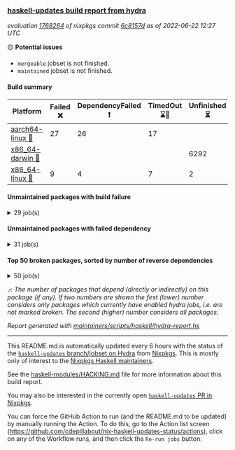 ### [haskell-updates build report from hydra](https://hydra.nixos.org/jobset/nixpkgs/haskell-updates)
*evaluation [1768264](https://hydra.nixos.org/eval/1768264) of nixpkgs commit [6c8157d](https://github.com/NixOS/nixpkgs/commits/6c8157dbc8099b26d0ae777aad0ca10fbccf0d79) as of 2022-06-22 12:27 UTC*

:yellow_circle: **Potential issues**
  * `mergeable` jobset is not finished.
  * `maintained` jobset is not finished.

#### Build summary

 | Platform | Failed :x: | DependencyFailed :heavy_exclamation_mark: | TimedOut :hourglass::no_entry_sign: | Unfinished :hourglass_flowing_sand: | Success :heavy_check_mark: | 
 | --- | --- | --- | --- | --- | --- | 
 | [aarch64-linux :iphone:](https://hydra.nixos.org/eval/1768264?filter=.aarch64-linux) | 27 | 26 | 17 |  | 6287 | 
 | [x86_64-darwin :apple:](https://hydra.nixos.org/eval/1768264?filter=.x86_64-darwin) |  |  |  | 6292 | 12 | 
 | [x86_64-linux :penguin:](https://hydra.nixos.org/eval/1768264?filter=.x86_64-linux) | 9 | 4 | 7 | 2 | 6367 | 
#### Unmaintained packages with build failure
<details><summary>29 job(s) </summary>

- [ ] [[:iphone::x:]](https://hydra.nixos.org/build/180929000) [[:apple::hourglass_flowing_sand:]](https://hydra.nixos.org/build/180925460) [[:penguin::heavy_check_mark:]](https://hydra.nixos.org/build/180931755) [haskellPackages.OrderedBits](https://hydra.nixos.org/eval/1768264?filter=haskellPackages.OrderedBits)  :arrow_heading_up: 5 | 36
- [ ] [[:iphone::x:]](https://hydra.nixos.org/build/180918191) [[:apple::hourglass_flowing_sand:]](https://hydra.nixos.org/build/180925569) [[:penguin::heavy_check_mark:]](https://hydra.nixos.org/build/180924843) [haskellPackages.hw-json-simd](https://hydra.nixos.org/eval/1768264?filter=haskellPackages.hw-json-simd)  :arrow_heading_up: 2 | 8
- [ ] [[:iphone::x:]](https://hydra.nixos.org/build/180921172) [[:apple::hourglass_flowing_sand:]](https://hydra.nixos.org/build/180921326) [[:penguin::heavy_check_mark:]](https://hydra.nixos.org/build/180919131) [haskellPackages.hw-simd](https://hydra.nixos.org/eval/1768264?filter=haskellPackages.hw-simd)  :arrow_heading_up: 2 | 8
- [ ] [[:iphone::x:]](https://hydra.nixos.org/build/180923093) [[:apple::hourglass_flowing_sand:]](https://hydra.nixos.org/build/180914790) [[:penguin::heavy_check_mark:]](https://hydra.nixos.org/build/180915671) [haskellPackages.flatparse](https://hydra.nixos.org/eval/1768264?filter=haskellPackages.flatparse)  :arrow_heading_up: 2 | 5
- [ ] [[:iphone::x:]](https://hydra.nixos.org/build/180919586) [[:apple::hourglass_flowing_sand:]](https://hydra.nixos.org/build/180928919) [[:penguin::heavy_check_mark:]](https://hydra.nixos.org/build/180919438) [haskellPackages.quic](https://hydra.nixos.org/eval/1768264?filter=haskellPackages.quic)  :arrow_heading_up: 2 | 2
- [ ] [[:iphone::x:]](https://hydra.nixos.org/build/180917028) [[:apple::hourglass_flowing_sand:]](https://hydra.nixos.org/build/180916690) [[:penguin::heavy_check_mark:]](https://hydra.nixos.org/build/180914250) [haskellPackages.freetype2](https://hydra.nixos.org/eval/1768264?filter=haskellPackages.freetype2)  :arrow_heading_up: 1 | 8
- [ ] [[:iphone::x:]](https://hydra.nixos.org/build/180932162) [[:apple::hourglass_flowing_sand:]](https://hydra.nixos.org/build/180914093) [[:penguin::heavy_check_mark:]](https://hydra.nixos.org/build/180931907) [haskellPackages.long-double](https://hydra.nixos.org/eval/1768264?filter=haskellPackages.long-double)  :arrow_heading_up: 1 | 2
- [ ] [[:iphone::x:]](https://hydra.nixos.org/build/180927258) [[:apple::hourglass_flowing_sand:]](https://hydra.nixos.org/build/180923721) [[:penguin::x:]](https://hydra.nixos.org/build/180924963) [haskellPackages.yaml-unscrambler](https://hydra.nixos.org/eval/1768264?filter=haskellPackages.yaml-unscrambler)  :arrow_heading_up: 1 | 2
- [ ] [[:iphone::x:]](https://hydra.nixos.org/build/180925334) [[:apple::hourglass_flowing_sand:]](https://hydra.nixos.org/build/180927529) [[:penguin::heavy_check_mark:]](https://hydra.nixos.org/build/180916706) [haskellPackages.easytensor](https://hydra.nixos.org/eval/1768264?filter=haskellPackages.easytensor)  :arrow_heading_up: 1 | 1
- [ ] [[:iphone::heavy_check_mark:]](https://hydra.nixos.org/build/180927024) [[:apple::hourglass_flowing_sand:]](https://hydra.nixos.org/build/180928924) [[:penguin::x:]](https://hydra.nixos.org/build/180918018) [haskellPackages.kazura-queue](https://hydra.nixos.org/eval/1768264?filter=haskellPackages.kazura-queue)  :arrow_heading_up: 1 | 1
- [ ] [[:iphone::x:]](https://hydra.nixos.org/build/180916464) [[:apple::hourglass_flowing_sand:]](https://hydra.nixos.org/build/180930209) [[:penguin::heavy_check_mark:]](https://hydra.nixos.org/build/180929837) [haskellPackages.nlopt-haskell](https://hydra.nixos.org/eval/1768264?filter=haskellPackages.nlopt-haskell)  :arrow_heading_up: 1 | 1
- [ ] [[:iphone::x:]](https://hydra.nixos.org/build/180920611) [[:apple::hourglass_flowing_sand:]](https://hydra.nixos.org/build/180928862) [[:penguin::heavy_check_mark:]](https://hydra.nixos.org/build/180918689) [haskellPackages.swisstable](https://hydra.nixos.org/eval/1768264?filter=haskellPackages.swisstable)  :arrow_heading_up: 1 | 1
- [ ] [[:iphone::x:]](https://hydra.nixos.org/build/180919558) [[:apple::hourglass_flowing_sand:]](https://hydra.nixos.org/build/180919860) [[:penguin::heavy_check_mark:]](https://hydra.nixos.org/build/180917428) [haskellPackages.unicode-properties](https://hydra.nixos.org/eval/1768264?filter=haskellPackages.unicode-properties)  :arrow_heading_up: 1 | 1
- [ ] [[:iphone::heavy_exclamation_mark:]](https://hydra.nixos.org/build/180921359) [[:apple::hourglass_flowing_sand:]](https://hydra.nixos.org/build/180923230) [[:penguin::x:]](https://hydra.nixos.org/build/180914666) [haskellPackages.polysemy-http](https://hydra.nixos.org/eval/1768264?filter=haskellPackages.polysemy-http)  :arrow_heading_up: 0 | 2
- [ ] [[:iphone::x:]](https://hydra.nixos.org/build/180918524) [[:apple::hourglass_flowing_sand:]](https://hydra.nixos.org/build/180915627) [[:penguin::heavy_check_mark:]](https://hydra.nixos.org/build/180917298) [haskellPackages.picosat](https://hydra.nixos.org/eval/1768264?filter=haskellPackages.picosat)  :arrow_heading_up: 0 | 1
- [ ] [[:iphone::x:]](https://hydra.nixos.org/build/180922666) [[:apple::hourglass_flowing_sand:]](https://hydra.nixos.org/build/180914990) [[:penguin::x:]](https://hydra.nixos.org/build/180922194) [haskellPackages.witness](https://hydra.nixos.org/eval/1768264?filter=haskellPackages.witness)  :arrow_heading_up: 0 | 1
- [ ] [[:iphone::x:]](https://hydra.nixos.org/build/180916655) [[:apple::hourglass_flowing_sand:]](https://hydra.nixos.org/build/180920667) [[:penguin::heavy_check_mark:]](https://hydra.nixos.org/build/180924203) [haskellPackages.HsASA](https://hydra.nixos.org/eval/1768264?filter=haskellPackages.HsASA) 
- [ ] [[:iphone::x:]](https://hydra.nixos.org/build/180923572) [[:apple::hourglass_flowing_sand:]](https://hydra.nixos.org/build/180924887) [[:penguin::x:]](https://hydra.nixos.org/build/180927454) [haskellPackages.buttplug-hs-core](https://hydra.nixos.org/eval/1768264?filter=haskellPackages.buttplug-hs-core) 
- [ ] [[:iphone::x:]](https://hydra.nixos.org/build/180921333) [[:apple::hourglass_flowing_sand:]](https://hydra.nixos.org/build/180920296) [[:penguin::heavy_check_mark:]](https://hydra.nixos.org/build/180918218) [haskellPackages.comfort-fftw](https://hydra.nixos.org/eval/1768264?filter=haskellPackages.comfort-fftw) 
- [ ] [[:iphone::x:]](https://hydra.nixos.org/build/180930054) [[:penguin::heavy_check_mark:]](https://hydra.nixos.org/build/180929967) [haskellPackages.gnome-keyring](https://hydra.nixos.org/eval/1768264?filter=haskellPackages.gnome-keyring) 
- [ ] [[:iphone::x:]](https://hydra.nixos.org/build/180913657) [[:apple::hourglass_flowing_sand:]](https://hydra.nixos.org/build/180919450) [[:penguin::x:]](https://hydra.nixos.org/build/180926665) [haskellPackages.hasql-resource-pool](https://hydra.nixos.org/eval/1768264?filter=haskellPackages.hasql-resource-pool) 
- [ ] [[:iphone::x:]](https://hydra.nixos.org/build/180928970) [[:apple::hourglass_flowing_sand:]](https://hydra.nixos.org/build/180924399) [[:penguin::x:]](https://hydra.nixos.org/build/180920093) [haskellPackages.hw-lazy](https://hydra.nixos.org/eval/1768264?filter=haskellPackages.hw-lazy) 
- [ ] [[:iphone::x:]](https://hydra.nixos.org/build/180924038) [[:apple::hourglass_flowing_sand:]](https://hydra.nixos.org/build/180927046) [[:penguin::x:]](https://hydra.nixos.org/build/180925195) [haskellPackages.interval-patterns](https://hydra.nixos.org/eval/1768264?filter=haskellPackages.interval-patterns) 
- [ ] [[:iphone::x:]](https://hydra.nixos.org/build/180926820) [[:apple::hourglass_flowing_sand:]](https://hydra.nixos.org/build/180915755) [[:penguin::heavy_check_mark:]](https://hydra.nixos.org/build/180930091) [haskellPackages.jammittools](https://hydra.nixos.org/eval/1768264?filter=haskellPackages.jammittools) 
- [ ] [[:iphone::x:]](https://hydra.nixos.org/build/180921443) [[:apple::hourglass_flowing_sand:]](https://hydra.nixos.org/build/180919856) [[:penguin::x:]](https://hydra.nixos.org/build/180930634) [haskellPackages.record-impl](https://hydra.nixos.org/eval/1768264?filter=haskellPackages.record-impl) 
- [ ] [[:iphone::x:]](https://hydra.nixos.org/build/180923259) [[:apple::hourglass_flowing_sand:]](https://hydra.nixos.org/build/180929137) [[:penguin::heavy_check_mark:]](https://hydra.nixos.org/build/180925421) [haskellPackages.risc386](https://hydra.nixos.org/eval/1768264?filter=haskellPackages.risc386) 
- [ ] [[:iphone::x:]](https://hydra.nixos.org/build/180931151) [[:apple::hourglass_flowing_sand:]](https://hydra.nixos.org/build/180920774) [[:penguin::heavy_check_mark:]](https://hydra.nixos.org/build/180928894) [haskellPackages.slugify](https://hydra.nixos.org/eval/1768264?filter=haskellPackages.slugify) 
- [ ] [[:iphone::x:]](https://hydra.nixos.org/build/180927395) [[:apple::hourglass_flowing_sand:]](https://hydra.nixos.org/build/180928613) [[:penguin::heavy_check_mark:]](https://hydra.nixos.org/build/180932287) [haskellPackages.wiringPi](https://hydra.nixos.org/eval/1768264?filter=haskellPackages.wiringPi) 
- [ ] [[:iphone::x:]](https://hydra.nixos.org/build/180929416) [[:apple::hourglass_flowing_sand:]](https://hydra.nixos.org/build/180924923) [[:penguin::heavy_check_mark:]](https://hydra.nixos.org/build/180919772) [haskellPackages.x86-64bit](https://hydra.nixos.org/eval/1768264?filter=haskellPackages.x86-64bit) 
</details>

#### Unmaintained packages with failed dependency
<details><summary>31 job(s) </summary>

- [ ] [[:iphone::heavy_exclamation_mark:]](https://hydra.nixos.org/build/180921517) [[:apple::hourglass_flowing_sand:]](https://hydra.nixos.org/build/180923860) [[:penguin::heavy_check_mark:]](https://hydra.nixos.org/build/180915605) [haskellPackages.PrimitiveArray](https://hydra.nixos.org/eval/1768264?filter=haskellPackages.PrimitiveArray)  :arrow_heading_up: 4 | 35
- [ ] [[:iphone::heavy_exclamation_mark:]](https://hydra.nixos.org/build/180916862) [[:apple::hourglass_flowing_sand:]](https://hydra.nixos.org/build/180927755) [[:penguin::heavy_check_mark:]](https://hydra.nixos.org/build/180924520) [haskellPackages.BiobaseTypes](https://hydra.nixos.org/eval/1768264?filter=haskellPackages.BiobaseTypes)  :arrow_heading_up: 3 | 21
- [ ] [[:iphone::heavy_exclamation_mark:]](https://hydra.nixos.org/build/180921873) [[:apple::hourglass_flowing_sand:]](https://hydra.nixos.org/build/180923414) [[:penguin::heavy_check_mark:]](https://hydra.nixos.org/build/180929701) [haskellPackages.BiobaseENA](https://hydra.nixos.org/eval/1768264?filter=haskellPackages.BiobaseENA)  :arrow_heading_up: 1 | 18
- [ ] [[:iphone::heavy_exclamation_mark:]](https://hydra.nixos.org/build/180919809) [[:apple::hourglass_flowing_sand:]](https://hydra.nixos.org/build/180921649) [[:penguin::heavy_check_mark:]](https://hydra.nixos.org/build/180918538) [haskellPackages.exon](https://hydra.nixos.org/eval/1768264?filter=haskellPackages.exon)  :arrow_heading_up: 1 | 3
- [ ] [hoogle](https://hydra.nixos.org/eval/1768264?filter=hoogle)  :arrow_heading_up: 1 | 3
  - [[:iphone::heavy_check_mark:]](https://hydra.nixos.org/build/180923715) [[:apple::hourglass_flowing_sand:]](https://hydra.nixos.org/build/180924297) [[:penguin::heavy_check_mark:]](https://hydra.nixos.org/build/180916980) [haskell.packages.ghc8107](https://hydra.nixos.org/eval/1768264?filter=haskell.packages.ghc8107.hoogle)
  - [[:iphone::heavy_check_mark:]](https://hydra.nixos.org/build/180928268) [[:apple::hourglass_flowing_sand:]](https://hydra.nixos.org/build/180930541) [[:penguin::heavy_check_mark:]](https://hydra.nixos.org/build/180926192) [haskell.packages.ghc884](https://hydra.nixos.org/eval/1768264?filter=haskell.packages.ghc884.hoogle)
  - [[:iphone::heavy_check_mark:]](https://hydra.nixos.org/build/180931709) [[:apple::hourglass_flowing_sand:]](https://hydra.nixos.org/build/180916509) [[:penguin::heavy_check_mark:]](https://hydra.nixos.org/build/180923495) [haskell.packages.ghc902](https://hydra.nixos.org/eval/1768264?filter=haskell.packages.ghc902.hoogle)
  - [[:iphone::heavy_exclamation_mark:]](https://hydra.nixos.org/build/180930044) [[:apple::hourglass_flowing_sand:]](https://hydra.nixos.org/build/180929271) [[:penguin::heavy_check_mark:]](https://hydra.nixos.org/build/180920016) [haskell.packages.ghc923](https://hydra.nixos.org/eval/1768264?filter=haskell.packages.ghc923.hoogle)
  - [[:iphone::heavy_check_mark:]](https://hydra.nixos.org/build/180914074) [[:apple::hourglass_flowing_sand:]](https://hydra.nixos.org/build/180917072) [[:penguin::heavy_check_mark:]](https://hydra.nixos.org/build/180921729) [haskellPackages](https://hydra.nixos.org/eval/1768264?filter=haskellPackages.hoogle)
- [ ] [[:iphone::heavy_exclamation_mark:]](https://hydra.nixos.org/build/180931606) [[:apple::hourglass_flowing_sand:]](https://hydra.nixos.org/build/180929851) [[:penguin::heavy_check_mark:]](https://hydra.nixos.org/build/180914869) [haskellPackages.http3](https://hydra.nixos.org/eval/1768264?filter=haskellPackages.http3)  :arrow_heading_up: 1 | 1
- [ ] [[:iphone::heavy_exclamation_mark:]](https://hydra.nixos.org/build/180913664) [[:apple::hourglass_flowing_sand:]](https://hydra.nixos.org/build/180931972) [[:penguin::heavy_check_mark:]](https://hydra.nixos.org/build/180927758) [haskellPackages.BiobaseXNA](https://hydra.nixos.org/eval/1768264?filter=haskellPackages.BiobaseXNA)  :arrow_heading_up: 0 | 17
- [ ] [[:iphone::heavy_exclamation_mark:]](https://hydra.nixos.org/build/180925216) [[:apple::hourglass_flowing_sand:]](https://hydra.nixos.org/build/180931084) [[:penguin::heavy_check_mark:]](https://hydra.nixos.org/build/180915177) [haskellPackages.hw-json-standard-cursor](https://hydra.nixos.org/eval/1768264?filter=haskellPackages.hw-json-standard-cursor)  :arrow_heading_up: 0 | 6
- [ ] [[:iphone::heavy_exclamation_mark:]](https://hydra.nixos.org/build/180928256) [[:apple::hourglass_flowing_sand:]](https://hydra.nixos.org/build/180914427) [[:penguin::heavy_check_mark:]](https://hydra.nixos.org/build/180931170) [haskellPackages.hw-json-simple-cursor](https://hydra.nixos.org/eval/1768264?filter=haskellPackages.hw-json-simple-cursor)  :arrow_heading_up: 0 | 4
- [ ] [[:iphone::heavy_exclamation_mark:]](https://hydra.nixos.org/build/180919708) [[:apple::hourglass_flowing_sand:]](https://hydra.nixos.org/build/180914928) [[:penguin::heavy_check_mark:]](https://hydra.nixos.org/build/180913951) [haskellPackages.BiobaseFasta](https://hydra.nixos.org/eval/1768264?filter=haskellPackages.BiobaseFasta)  :arrow_heading_up: 0 | 3
- [ ] [[:iphone::heavy_exclamation_mark:]](https://hydra.nixos.org/build/180921811) [[:apple::hourglass_flowing_sand:]](https://hydra.nixos.org/build/180929300) [[:penguin::heavy_check_mark:]](https://hydra.nixos.org/build/180923870) [haskellPackages.hw-dsv](https://hydra.nixos.org/eval/1768264?filter=haskellPackages.hw-dsv)  :arrow_heading_up: 0 | 3
- [ ] [[:iphone::heavy_exclamation_mark:]](https://hydra.nixos.org/build/180929556) [[:apple::hourglass_flowing_sand:]](https://hydra.nixos.org/build/180916192) [[:penguin::heavy_exclamation_mark:]](https://hydra.nixos.org/build/180919868) [haskellPackages.domain](https://hydra.nixos.org/eval/1768264?filter=haskellPackages.domain)  :arrow_heading_up: 0 | 1
- [ ] [[:iphone::heavy_exclamation_mark:]](https://hydra.nixos.org/build/180928773) [[:apple::hourglass_flowing_sand:]](https://hydra.nixos.org/build/180918672) [[:penguin::heavy_check_mark:]](https://hydra.nixos.org/build/180924740) [haskellPackages.align-audio](https://hydra.nixos.org/eval/1768264?filter=haskellPackages.align-audio) 
- [ ] [[:iphone::heavy_exclamation_mark:]](https://hydra.nixos.org/build/180921983) [[:apple::hourglass_flowing_sand:]](https://hydra.nixos.org/build/180924028) [[:penguin::heavy_exclamation_mark:]](https://hydra.nixos.org/build/180922476) [haskellPackages.domain-aeson](https://hydra.nixos.org/eval/1768264?filter=haskellPackages.domain-aeson) 
- [ ] [[:iphone::heavy_exclamation_mark:]](https://hydra.nixos.org/build/180913774) [[:apple::hourglass_flowing_sand:]](https://hydra.nixos.org/build/180919852) [[:penguin::heavy_exclamation_mark:]](https://hydra.nixos.org/build/180922777) [haskellPackages.domain-cereal](https://hydra.nixos.org/eval/1768264?filter=haskellPackages.domain-cereal) 
- [ ] [[:iphone::heavy_exclamation_mark:]](https://hydra.nixos.org/build/180914067) [[:apple::hourglass_flowing_sand:]](https://hydra.nixos.org/build/180915681) [[:penguin::heavy_check_mark:]](https://hydra.nixos.org/build/180918780) [haskellPackages.easytensor-vulkan](https://hydra.nixos.org/eval/1768264?filter=haskellPackages.easytensor-vulkan) 
- [ ] [[:iphone::heavy_exclamation_mark:]](https://hydra.nixos.org/build/180927089) [[:apple::hourglass_flowing_sand:]](https://hydra.nixos.org/build/180922214) [[:penguin::heavy_check_mark:]](https://hydra.nixos.org/build/180930527) [haskellPackages.harfbuzz-pure](https://hydra.nixos.org/eval/1768264?filter=haskellPackages.harfbuzz-pure) 
- [ ] [[:iphone::heavy_exclamation_mark:]](https://hydra.nixos.org/build/180927092) [[:apple::hourglass_flowing_sand:]](https://hydra.nixos.org/build/180914746) [[:penguin::heavy_check_mark:]](https://hydra.nixos.org/build/180921229) [haskellPackages.hmatrix-nlopt](https://hydra.nixos.org/eval/1768264?filter=haskellPackages.hmatrix-nlopt) 
- [ ] [[:iphone::heavy_check_mark:]](https://hydra.nixos.org/build/180915093) [[:apple::hourglass_flowing_sand:]](https://hydra.nixos.org/build/180930665) [[:penguin::heavy_exclamation_mark:]](https://hydra.nixos.org/build/180916947) [haskellPackages.hriemann](https://hydra.nixos.org/eval/1768264?filter=haskellPackages.hriemann) 
- [ ] [[:iphone::heavy_exclamation_mark:]](https://hydra.nixos.org/build/180919912) [[:apple::hourglass_flowing_sand:]](https://hydra.nixos.org/build/180928558) [[:penguin::heavy_check_mark:]](https://hydra.nixos.org/build/180914061) [haskellPackages.hs-swisstable-hashtables-class](https://hydra.nixos.org/eval/1768264?filter=haskellPackages.hs-swisstable-hashtables-class) 
- [ ] [[:iphone::heavy_exclamation_mark:]](https://hydra.nixos.org/build/180931323) [[:apple::hourglass_flowing_sand:]](https://hydra.nixos.org/build/180923621) [[:penguin::heavy_check_mark:]](https://hydra.nixos.org/build/180922503) [haskellPackages.hw-simd-cli](https://hydra.nixos.org/eval/1768264?filter=haskellPackages.hw-simd-cli) 
- [ ] [[:iphone::heavy_exclamation_mark:]](https://hydra.nixos.org/build/180926061) [[:apple::hourglass_flowing_sand:]](https://hydra.nixos.org/build/180917004) [[:penguin::heavy_check_mark:]](https://hydra.nixos.org/build/180927463) [haskellPackages.kmn-programming](https://hydra.nixos.org/eval/1768264?filter=haskellPackages.kmn-programming) 
- [ ] [[:iphone::heavy_exclamation_mark:]](https://hydra.nixos.org/build/180919706) [[:apple::hourglass_flowing_sand:]](https://hydra.nixos.org/build/180921985) [[:penguin::heavy_check_mark:]](https://hydra.nixos.org/build/180927296) [haskellPackages.rounded-hw](https://hydra.nixos.org/eval/1768264?filter=haskellPackages.rounded-hw) 
- [ ] [[:iphone::heavy_exclamation_mark:]](https://hydra.nixos.org/build/180930948) [[:apple::hourglass_flowing_sand:]](https://hydra.nixos.org/build/180917501) [[:penguin::heavy_check_mark:]](https://hydra.nixos.org/build/180917790) [haskellPackages.sound-collage](https://hydra.nixos.org/eval/1768264?filter=haskellPackages.sound-collage) 
- [ ] [[:iphone::heavy_exclamation_mark:]](https://hydra.nixos.org/build/180931846) [[:apple::hourglass_flowing_sand:]](https://hydra.nixos.org/build/180925866) [[:penguin::heavy_check_mark:]](https://hydra.nixos.org/build/180919829) [haskellPackages.unicode-names](https://hydra.nixos.org/eval/1768264?filter=haskellPackages.unicode-names) 
- [ ] [[:iphone::heavy_exclamation_mark:]](https://hydra.nixos.org/build/180919010) [[:apple::hourglass_flowing_sand:]](https://hydra.nixos.org/build/180915761) [[:penguin::heavy_check_mark:]](https://hydra.nixos.org/build/180924414) [haskellPackages.warp-quic](https://hydra.nixos.org/eval/1768264?filter=haskellPackages.warp-quic) 
</details>

#### Top 50 broken packages, sorted by number of reverse dependencies
<details><summary>50 job(s) </summary>

[amazonka-core](https://packdeps.haskellers.com/reverse/amazonka-core) :arrow_heading_up: 185  
[gogol-core](https://packdeps.haskellers.com/reverse/gogol-core) :arrow_heading_up: 184  
[haskell98](https://packdeps.haskellers.com/reverse/haskell98) :arrow_heading_up: 153  
[enumerator](https://packdeps.haskellers.com/reverse/enumerator) :arrow_heading_up: 56  
[util](https://packdeps.haskellers.com/reverse/util) :arrow_heading_up: 49  
[derive](https://packdeps.haskellers.com/reverse/derive) :arrow_heading_up: 48  
[amazonka](https://packdeps.haskellers.com/reverse/amazonka) :arrow_heading_up: 43  
[accelerate](https://packdeps.haskellers.com/reverse/accelerate) :arrow_heading_up: 42  
[parseargs](https://packdeps.haskellers.com/reverse/parseargs) :arrow_heading_up: 42  
[syb-with-class](https://packdeps.haskellers.com/reverse/syb-with-class) :arrow_heading_up: 42  
[MonadCatchIO-transformers](https://packdeps.haskellers.com/reverse/MonadCatchIO-transformers) :arrow_heading_up: 41  
[data-lens](https://packdeps.haskellers.com/reverse/data-lens) :arrow_heading_up: 33  
[rank1dynamic](https://packdeps.haskellers.com/reverse/rank1dynamic) :arrow_heading_up: 33  
[distributed-static](https://packdeps.haskellers.com/reverse/distributed-static) :arrow_heading_up: 31  
[language-ecmascript](https://packdeps.haskellers.com/reverse/language-ecmascript) :arrow_heading_up: 31  
[distributed-process](https://packdeps.haskellers.com/reverse/distributed-process) :arrow_heading_up: 30  
[ip](https://packdeps.haskellers.com/reverse/ip) :arrow_heading_up: 29  
[iteratee](https://packdeps.haskellers.com/reverse/iteratee) :arrow_heading_up: 29  
[jmacro](https://packdeps.haskellers.com/reverse/jmacro) :arrow_heading_up: 29  
[text-format](https://packdeps.haskellers.com/reverse/text-format) :arrow_heading_up: 28  
[mmsyn3](https://packdeps.haskellers.com/reverse/mmsyn3) :arrow_heading_up: 27  
[crypto-numbers](https://packdeps.haskellers.com/reverse/crypto-numbers) :arrow_heading_up: 25  
[either-unwrap](https://packdeps.haskellers.com/reverse/either-unwrap) :arrow_heading_up: 25  
[web-routes-th](https://packdeps.haskellers.com/reverse/web-routes-th) :arrow_heading_up: 24  
[ixset-typed](https://packdeps.haskellers.com/reverse/ixset-typed) :arrow_heading_up: 23  
[crypto-pubkey](https://packdeps.haskellers.com/reverse/crypto-pubkey) :arrow_heading_up: 22  
[haskelldb](https://packdeps.haskellers.com/reverse/haskelldb) :arrow_heading_up: 22  
[wxdirect](https://packdeps.haskellers.com/reverse/wxdirect) :arrow_heading_up: 22  
[alg](https://packdeps.haskellers.com/reverse/alg) :arrow_heading_up: 21  
[amazonka-s3](https://packdeps.haskellers.com/reverse/amazonka-s3) :arrow_heading_up: 21  
[mmsyn2](https://packdeps.haskellers.com/reverse/mmsyn2) :arrow_heading_up: 21  
[userid](https://packdeps.haskellers.com/reverse/userid) :arrow_heading_up: 21  
[wxc](https://packdeps.haskellers.com/reverse/wxc) :arrow_heading_up: 21  
[biocore](https://packdeps.haskellers.com/reverse/biocore) :arrow_heading_up: 20  
[subG](https://packdeps.haskellers.com/reverse/subG) :arrow_heading_up: 20  
[wxcore](https://packdeps.haskellers.com/reverse/wxcore) :arrow_heading_up: 20  
[attoparsec-enumerator](https://packdeps.haskellers.com/reverse/attoparsec-enumerator) :arrow_heading_up: 19  
[bytestring-show](https://packdeps.haskellers.com/reverse/bytestring-show) :arrow_heading_up: 19  
[fay](https://packdeps.haskellers.com/reverse/fay) :arrow_heading_up: 19  
[harp](https://packdeps.haskellers.com/reverse/harp) :arrow_heading_up: 19  
[hsx2hs](https://packdeps.haskellers.com/reverse/hsx2hs) :arrow_heading_up: 19  
[ixset](https://packdeps.haskellers.com/reverse/ixset) :arrow_heading_up: 19  
[wx](https://packdeps.haskellers.com/reverse/wx) :arrow_heading_up: 19  
[asn1-data](https://packdeps.haskellers.com/reverse/asn1-data) :arrow_heading_up: 18  
[dbus-core](https://packdeps.haskellers.com/reverse/dbus-core) :arrow_heading_up: 18  
[gtksourceview2](https://packdeps.haskellers.com/reverse/gtksourceview2) :arrow_heading_up: 18  
[ukrainian-phonetics-basic](https://packdeps.haskellers.com/reverse/ukrainian-phonetics-basic) :arrow_heading_up: 18  
[HGamer3D-Data](https://packdeps.haskellers.com/reverse/HGamer3D-Data) :arrow_heading_up: 17  
[certificate](https://packdeps.haskellers.com/reverse/certificate) :arrow_heading_up: 17  
[clash-prelude](https://packdeps.haskellers.com/reverse/clash-prelude) :arrow_heading_up: 17  
</details>


*:arrow_heading_up:: The number of packages that depend (directly or indirectly) on this package (if any). If two numbers are shown the first (lower) number considers only packages which currently have enabled hydra jobs, i.e. are not marked broken. The second (higher) number considers all packages.*

*Report generated with [maintainers/scripts/haskell/hydra-report.hs](https://github.com/NixOS/nixpkgs/blob/haskell-updates/maintainers/scripts/haskell/hydra-report.sh)*


----------------------------------------------------------------------

This README.md is automatically updated every 6 hours with the status of the
[`haskell-updates` branch/jobset on Hydra](https://hydra.nixos.org/jobset/nixpkgs/haskell-updates)
from [Nixpkgs](https://github.com/NixOS/nixpkgs).  This is mostly only of
interest to the [Nixpkgs Haskell maintainers](https://github.com/orgs/NixOS/teams/haskell).

See the
[haskell-modules/HACKING.md](https://github.com/NixOS/nixpkgs/blob/haskell-updates/pkgs/development/haskell-modules/HACKING.md)
file for more information about this build report.

You may also be interested in the currently open
[`haskell-updates` PR in Nixpkgs](https://github.com/nixos/nixpkgs/pulls?q=is%3Apr+is%3Aopen+head%3Ahaskell-updates).

You can force the GitHub Action to run (and the README.md to be updated) by
manually running the Action.  To do this, go to the Action list screen
(https://github.com/cdepillabout/nix-haskell-updates-status/actions),
click on any of the Workflow runs, and then click the `Re-run jobs` button.
